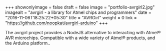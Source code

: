 +++
showonlyimage = false
draft = false
image = "portfolio-avrgirl2.jpg"
imagealt = "avrgirl - a library for Atmel chips and programmers"
date = "2016-11-06T18:25:22+05:30"
title = "AVRGirl"
weight = 0
link = "https://github.com/noopkat/avrgirl-arduino"
+++

The avrgirl project provides a NodeJS alternative to interacting with Atmel® AVR microchips. Compatible with a wide variety of Atmel® products, and the Arduino platform..

